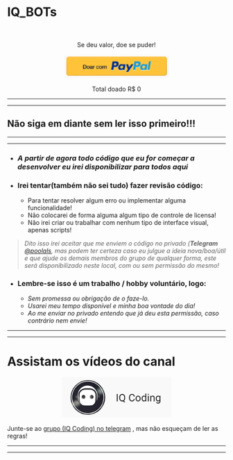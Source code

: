 # __IQ_BOTs__

<br />

<p align="center">Se deu valor, doe se puder!</p>
<p align="center">
  <a href="http://bit.ly/3cdOSu2">
    <img alt="Doe clicando aqui" src="imgs/donate_paypal.png">
  </a>
</p>
<p align="center">Total doado R$ 0</p>

***
***

## __Não siga em diante sem ler isso primeiro!!!__

***
***

- ### _A partir de agora todo código que eu for começar a desenvolver eu irei disponibilizar para todos aqui_

- ### **Irei tentar(também não sei tudo) fazer revisão código:**
    + Para tentar resolver algum erro ou implementar alguma funcionalidade!
    + Não colocarei de forma alguma algum tipo de controle de licensa!
    + Não irei criar ou trabalhar com nenhum tipo de interface visual, apenas scripts!

> _Dito isso irei aceitar que me enviem o código no privado (___Telegram___ [@poolals](http://bit.ly/3h2C4ZU), mas podem ter certeza caso eu julgue a ideia nova/boa/útil e que ajude os demais membros do grupo de qualquer forma, este será disponibilizado neste local, com ou sem permissão do mesmo!_

- ### **Lembre-se isso é um trabalho / hobby voluntário, logo:**
    + _Sem promessa ou obrigação de o faze-lo._
    + _Usarei meu tempo disponível e minha boa vontade do dia!_
    + _Ao me enviar no privado entendo que já deu esta permissão, caso contrário nem envie!_

***
***

# __Assistam os vídeos do canal__

<p align="center">
  <a href="https://bit.ly/2EgL0Mk">
    <img alt="IQ Coding" src="imgs/iq_coding.png">
  </a>
</p>

Junte-se ao [grupo (IQ Coding) no telegram](https://bit.ly/3hMMcVE) , mas não esqueçam de ler as regras!

***
***

<br />



